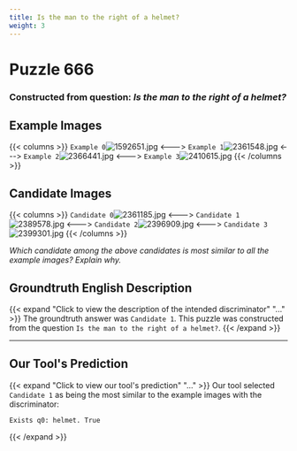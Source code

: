 ```yaml
---
title: Is the man to the right of a helmet?
weight: 3
---
```


# Puzzle 666
### Constructed from question: _Is the man to the right of a helmet?_


## Example Images
{{< columns >}}
`Example 0`![1592651.jpg](/gqa_images/1592651.jpg)
<--->
`Example 1`![2361548.jpg](/gqa_images/2361548.jpg)
<--->
`Example 2`![2366441.jpg](/gqa_images/2366441.jpg)
<--->
`Example 3`![2410615.jpg](/gqa_images/2410615.jpg)
{{< /columns >}}

## Candidate Images
{{< columns >}}
`Candidate 0`![2361185.jpg](/gqa_images/2361185.jpg)
<--->
`Candidate 1`![2389578.jpg](/gqa_images/2389578.jpg)
<--->
`Candidate 2`![2396909.jpg](/gqa_images/2396909.jpg)
<--->
`Candidate 3`![2399301.jpg](/gqa_images/2399301.jpg)
{{< /columns >}}

*Which candidate among the above candidates is most similar to all the example images? Explain why.*

## Groundtruth English Description

{{< expand "Click to view the description of the intended discriminator" "..." >}}
The groundtruth answer was `Candidate 1`. This puzzle was constructed from the question `Is the man to the right of a helmet?`.
{{< /expand >}}

---

## Our Tool's Prediction

{{< expand "Click to view our tool's prediction" "..." >}}
Our tool selected `Candidate 1` as being the most similar to the example images with the discriminator:
```plaintext
Exists q0: helmet. True
```
{{< /expand >}}
